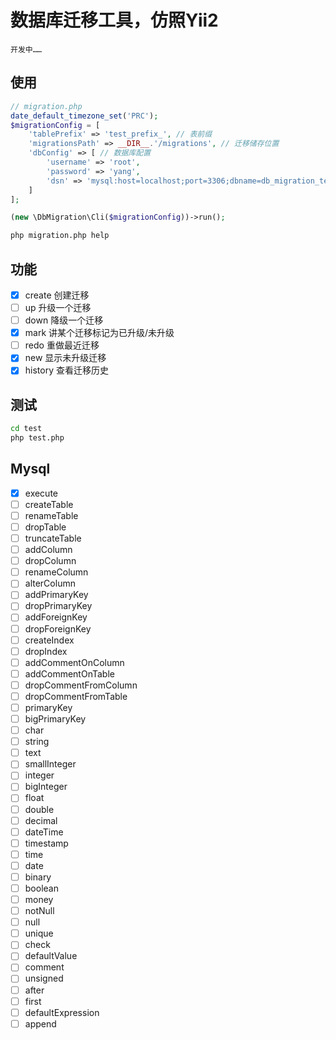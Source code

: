 # 数据库迁移工具，仿照Yii2
    开发中……

## 使用
```php
// migration.php
date_default_timezone_set('PRC');
$migrationConfig = [
    'tablePrefix' => 'test_prefix_', // 表前缀
    'migrationsPath' => __DIR__.'/migrations', // 迁移储存位置
    'dbConfig' => [ // 数据库配置
        'username' => 'root',
        'password' => 'yang',
        'dsn' => 'mysql:host=localhost;port=3306;dbname=db_migration_test;charset=utf8',
    ]
];

(new \DbMigration\Cli($migrationConfig))->run();

```

```bash
php migration.php help
```

## 功能
- [x] create   创建迁移
- [ ] up       升级一个迁移
- [ ] down     降级一个迁移
- [x] mark     讲某个迁移标记为已升级/未升级
- [ ] redo     重做最近迁移
- [x] new      显示未升级迁移
- [x] history  查看迁移历史

## 测试
```bash
cd test
php test.php
```

## Mysql
- [x] execute
- [ ] createTable
- [ ] renameTable
- [ ] dropTable
- [ ] truncateTable
- [ ] addColumn
- [ ] dropColumn
- [ ] renameColumn
- [ ] alterColumn
- [ ] addPrimaryKey
- [ ] dropPrimaryKey
- [ ] addForeignKey
- [ ] dropForeignKey
- [ ] createIndex
- [ ] dropIndex
- [ ] addCommentOnColumn
- [ ] addCommentOnTable
- [ ] dropCommentFromColumn
- [ ] dropCommentFromTable
- [ ] primaryKey
- [ ] bigPrimaryKey
- [ ] char
- [ ] string
- [ ] text
- [ ] smallInteger
- [ ] integer
- [ ] bigInteger
- [ ] float
- [ ] double
- [ ] decimal
- [ ] dateTime
- [ ] timestamp
- [ ] time
- [ ] date
- [ ] binary
- [ ] boolean
- [ ] money
- [ ] notNull
- [ ] null
- [ ] unique
- [ ] check
- [ ] defaultValue
- [ ] comment
- [ ] unsigned
- [ ] after
- [ ] first
- [ ] defaultExpression
- [ ] append
